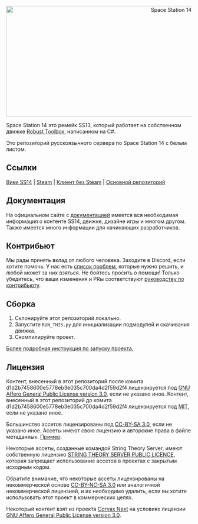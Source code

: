 <p align="center"> <img alt="Space Station 14" width="880" height="300" src="https://raw.githubusercontent.com/space-wizards/asset-dump/de329a7898bb716b9d5ba9a0cd07f38e61f1ed05/github-logo.svg" /></p>

Space Station 14 это ремейк SS13, который работает на собственном движке [Robust Toolbox](https://github.com/space-wizards/RobustToolbox), написанном на C#.

Это репозиторий русскоязычного сервера по Space Station 14 с белым листом.

## Ссылки

[Вики SS14](https://wiki.station14.ru) | [Steam](https://store.steampowered.com/app/1255460/Space_Station_14/) | [Клиент без Steam](https://spacestation14.io/about/nightlies/) | [Основной репозиторий](https://github.com/space-wizards/space-station-14)

## Документация

На официальном сайте с [документацией](https://docs.spacestation14.io/) имеется вся необходимая информация о контенте SS14, движке, дизайне игры и многом другом. Также имеется много информации для начинающих разработчиков.

## Контрибьют

Мы рады принять вклад от любого человека. Заходите в Discord, если хотите помочь. У нас есть [список проблем](https://github.com/VanicGame/StringTheoryServerSS14/issues), которые нужно решить, и любой может за них взяться. Не бойтесь просить о помощи!
Только убедитесь, что ваши изменения и PRы соответствуют [руководству по контрибьюту](https://docs.spacestation14.com/en/general-development/codebase-info/pull-request-guidelines.html).

## Сборка

1. Склонируйте этот репозиторий локально.
2. Запустите `RUN_THIS.py` для инициализации подмодулей и скачивания движка.
3. Скомпилируйте проект.

[Более подробная инструкция по запуску проекта.](https://docs.spacestation14.com/en/general-development/setup.html)

## Лицензия
Контент, внесенный в этот репозиторий после комита d1d2b7458600e5778eb3e035c700da4d2f59d2f4 лицензируется под [GNU Affero General Public License version 3.0](https://github.com/VanicGame/StringTheoryServerSS14/blob/master/LICENSE_AGPLv3.TXT), если не указано иное. Контент, внесенный в этот репозиторий до комита d1d2b7458600e5778eb3e035c700da4d2f59d2f4 лицензируется под [MIT](https://github.com/VanicGame/StringTheoryServerSS14/blob/master/LICENSE_MIT.TXT), если не указано иное.

Большинство ассетов лицензированы под [CC-BY-SA 3.0](https://creativecommons.org/licenses/by-sa/3.0/), если не указано иное. Ассеты имеют свою лицензию и авторские права в файле метаданных. [Пример](https://github.com/space-syndicate/space-station-14/blob/master/Resources/Textures/Objects/Tools/crowbar.rsi/meta.json).

Некоторые ассеты, созданные командой String Theory Server, имеют собственную лицензию [STRING THEORY SERVER PUBLIC LICENCE](https://github.com/VanicGame/StringTheoryServerSS14/blob/master/LICENCE_STSPL.TXT), которая запрещает использование ассетов в проектах с закрытым исходным кодом.

Обратите внимание, что некоторые ассеты лицензированы на некоммерческой основе [CC-BY-NC-SA 3.0](https://creativecommons.org/licenses/by-nc-sa/3.0/) или аналогичной некоммерческой лицензией, и их необходимо удалить, если вы хотите использовать этот проект в коммерческих целях.

Некоторый контент взят из проекта [Corvax Next](https://github.com/space-syndicate/space-station-14-next) на условиях лицензии [GNU Affero General Public License version 3.0](https://github.com/VanicGame/StringTheoryServerSS14/blob/master/LICENSE_AGPLv3.TXT).
